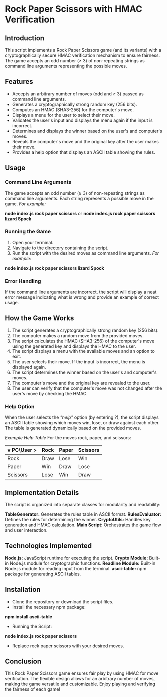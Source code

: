 # Rock Paper Scissors with HMAC Verification

## Introduction
This script implements a Rock Paper Scissors game (and its variants) with a cryptographically secure HMAC verification mechanism to ensure fairness. The game accepts an odd number (≥ 3) of non-repeating strings as command line arguments representing the possible moves.

## Features
- Accepts an arbitrary number of moves (odd and ≥ 3) passed as command line arguments.
- Generates a cryptographically strong random key (256 bits).
- Computes an HMAC (SHA3-256) for the computer's move.
- Displays a menu for the user to select their move.
- Validates the user's input and displays the menu again if the input is incorrect.
- Determines and displays the winner based on the user's and computer's moves.
- Reveals the computer's move and the original key after the user makes their move.
- Provides a help option that displays an ASCII table showing the rules.
  
## Usage

### Command Line Arguments
The game accepts an odd number (≥ 3) of non-repeating strings as command line arguments. Each string represents a possible move in the game. *For example:*

**node index.js rock paper scissors**
or
**node index.js rock paper scissors lizard Spock**

### Running the Game
1. Open your terminal.
2. Navigate to the directory containing the script.
3. Run the script with the desired moves as command line arguments.
*For example:*

**node index.js rock paper scissors lizard Spock**

### Error Handling
If the command line arguments are incorrect, the script will display a neat error message indicating what is wrong and provide an example of correct usage.

## How the Game Works
1. The script generates a cryptographically strong random key (256 bits).
2. The computer makes a random move from the provided moves.
3. The script calculates the HMAC (SHA3-256) of the computer's move using the generated key and displays the HMAC to the user.
4. The script displays a menu with the available moves and an option to exit.
5. The user selects their move. If the input is incorrect, the menu is displayed again.
6. The script determines the winner based on the user's and computer's moves.
7. The computer's move and the original key are revealed to the user.
8. The user can verify that the computer's move was not changed after the user's move by checking the HMAC.
   
### Help Option
When the user selects the *"help"* option (by entering ?), the script displays an ASCII table showing which moves win, lose, or draw against each other. The table is generated dynamically based on the provided moves.

*Example Help Table*
For the moves rock, paper, and scissors:

| v PC\User > | Rock | Paper | Scissors |
|-------------|------|-------|----------|
| Rock        | Draw | Lose  | Win      |
| Paper       | Win  | Draw  | Lose     |
| Scissors    | Lose | Win   | Draw     |


## Implementation Details
The script is organized into separate classes for modularity and readability:

**TableGenerator:** Generates the rules table in ASCII format.
**RulesEvaluator:** Defines the rules for determining the winner.
**CryptoUtils:** Handles key generation and HMAC calculation.
**Main Script:** Orchestrates the game flow and user interaction.

## Technologies Implemented
**Node.js:** JavaScript runtime for executing the script.
**Crypto Module:** Built-in Node.js module for cryptographic functions.
**Readline Module:** Built-in Node.js module for reading input from the terminal.
**ascii-table:** npm package for generating ASCII tables.

## Installation
- Clone the repository or download the script files.
- Install the necessary npm package:
  
**npm install ascii-table**

- Running the Script:

**node index.js rock paper scissors**

- Replace rock paper scissors with your desired moves.

## Conclusion
This Rock Paper Scissors game ensures fair play by using HMAC for move verification. The flexible design allows for an arbitrary number of moves, making the game versatile and customizable. Enjoy playing and verifying the fairness of each game!
